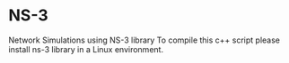 # NS-3
Network Simulations using NS-3 library
To compile this c++ script please install ns-3 library in a Linux environment.
